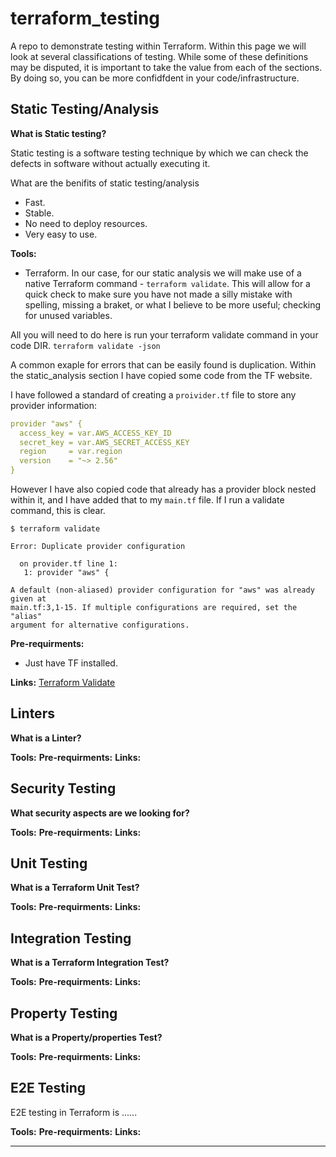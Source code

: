 # terraform_testing
A repo to demonstrate testing within Terraform. Within this page we will look at several classifications of testing.
While some of these definitions may be disputed, it is important to take the value from each of the sections. 
By doing so, you can be more confidfdent in your code/infrastructure.



## Static Testing/Analysis

**What is Static testing?**

Static testing is a software testing technique by which we can check the defects in software 
without actually executing it. 


What are the benifits of static testing/analysis
- Fast.
- Stable.
- No need to deploy resources.
- Very easy to use.


**Tools:**

- Terraform.
In our case, for our static analysis we will make use of a native Terraform command - `terraform validate`.
This will allow for a quick check to make sure you have not made a silly mistake with spelling, missing a braket, or what I
believe to be more useful; checking for unused variables.

All you will need to do here is run your terraform validate command in your code DIR.
`terraform validate -json`

A common exaple for errors that can be easily found is duplication. Within the static_analysis section I have copied some code from the TF website.

I have followed a standard of creating a `proivider.tf` file to store any provider information:


```yaml
provider "aws" {
  access_key = var.AWS_ACCESS_KEY_ID
  secret_key = var.AWS_SECRET_ACCESS_KEY
  region     = var.region
  version    = "~> 2.56"
}
```

However I have also copied code that already has a provider block nested within it, and I have added that to my `main.tf` file. If I run a validate command, this is clear.

```
$ terraform validate

Error: Duplicate provider configuration

  on provider.tf line 1:
   1: provider "aws" {

A default (non-aliased) provider configuration for "aws" was already given at
main.tf:3,1-15. If multiple configurations are required, set the "alias"
argument for alternative configurations.
```


**Pre-requirments:** 
- Just have TF installed.

**Links:**
[Terraform Validate](https://www.terraform.io/docs/commands/validate.html)



## Linters 

**What is a Linter?**

**Tools:**
**Pre-requirments:** 
**Links:**


## Security Testing

**What security aspects are we looking for?** 

**Tools:**
**Pre-requirments:** 
**Links:**

## Unit Testing

**What is a Terraform Unit Test?**

**Tools:**
**Pre-requirments:** 
**Links:**


## Integration Testing

**What is a Terraform Integration Test?**

**Tools:**
**Pre-requirments:** 
**Links:**

## Property Testing

**What is a Property/properties Test?**

**Tools:**
**Pre-requirments:** 
**Links:**

## E2E Testing

E2E testing in Terraform is ......

**Tools:**
**Pre-requirments:** 
**Links:**

--- 
